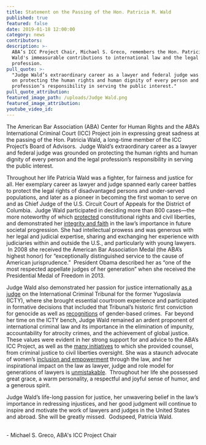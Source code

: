 ```yaml
---
title: Statement on the Passing of the Hon. Patricia M. Wald
published: true
featured: false
date: 2019-01-18 12:00:00
category: news
contributors:
description: >-
  ABA’s ICC Project Chair, Michael S. Greco, remembers the Hon. Patricia M.
  Wald's immeasurable contributions to international law and the legal
  profession.
pull_quote: >-
  "Judge Wald’s extraordinary career as a lawyer and federal judge was grounded
  on protecting the human rights and human dignity of every person and the legal
  profession’s responsibility in serving the public interest."
pull_quote_attribution:
featured_image_path: /uploads/Judge Wald.png
featured_image_attribution:
youtube_video_id:
---
```


The American Bar Association (ABA) Center for Human Rights and the ABA’s International Criminal Court (ICC) Project join in expressing great sadness at the passing of the Hon. Patricia Wald, a long-time member of the ICC Project’s Board of Advisors. &nbsp;Judge Wald’s extraordinary career as a lawyer and federal judge was grounded on protecting the human rights and human dignity of every person and the legal profession’s responsibility in serving the public interest.

Throughout her life Patricia Wald was a fighter, for fairness and justice for all. Her exemplary career as lawyer and judge spanned early career battles to protect the legal rights of disadvantaged persons and under-served populations, and later as a pioneer in becoming the first woman to serve on and as Chief Judge of the U.S. Circuit Court of Appeals for the District of Columbia. &nbsp;Judge Wald participated in deciding more than 800 cases—the more noteworthy of which [protected](https://www.nytimes.com/2019/01/12/obituaries/patricia-wald-dead.html) constitutional rights and civil liberties, and demonstrated her [integrity and faith](https://www.dcbar.org/bar-resources/publications/washington-lawyer/articles/legend-wald.cfm) in the law’s importance in future societal progression. She had intellectual prowess and was generous with her legal and judicial expertise, sharing and exchanging her experience with judiciaries within and outside the U.S., and particularly with young lawyers. &nbsp;In 2008 she received the American Bar Association Medal (the ABA’s highest honor) for “exceptionally distinguished service to the cause of American jurisprudence.”&nbsp; President Obama described her as “one of the most respected appellate judges of her generation” when she received the Presidential Medal of Freedom in 2013.

Judge Wald also demonstrated her passion for justice internationally [as a judge](https://bir.brandeis.edu/bitstream/handle/10192/30832/WaldPatricia_FinalTranscript.pdf?sequence=4&amp;isAllowed=y) on the International Criminal Tribunal for the former Yugoslavia (ICTY), where she brought essential courtroom experience and participated in formative decisions that included that Tribunal’s historic first conviction for genocide as well as [recognitions](http://www.law.nyu.edu/sites/default/files/upload_documents/NYU-Annual-Survey-66-1-Askin.pdf) of gender-based crimes.&nbsp; Far beyond her time on the ICTY bench, Judge Wald remained an ardent proponent of international criminal law and its importance in the elimination of impunity, accountability for atrocity crimes, and the achievement of global justice. These values were evident in her strong support for and advice to the ABA’s ICC Project, as well as the [many initiatives](https://abawtp.law.stanford.edu/exhibits/show/patricia-wald/biography) to which she provided counsel, from criminal justice to civil liberties oversight. She was a staunch advocate of women’s [inclusion and empowerment](https://digitalcommons.law.uga.edu/cgi/viewcontent.cgi?article=2414&amp;context=gjicl) through the law, and her inspirational impact on the law as lawyer, judge and role model for generations of lawyers is [unmistakable](https://brill.com/view/journals/icla/11/3/icla.11.issue-3.xml). &nbsp;Throughout her life she possessed great grace, a warm personality, a respectful and joyful sense of humor, and a generous spirit.&nbsp;

Judge Wald’s life-long passion for justice, her unwavering belief in the law’s importance in redressing injustices, and her good judgment will continue to inspire and motivate the work of lawyers and judges in the United States and abroad. She will be greatly missed.&nbsp; Godspeed, Patricia Wald.

<br>- Michael S. Greco, ABA's ICC Project Chair